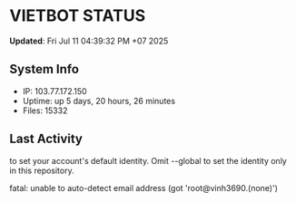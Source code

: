 # VIETBOT STATUS
**Updated**: Fri Jul 11 04:39:32 PM +07 2025

## System Info
- IP: 103.77.172.150
- Uptime: up 5 days, 20 hours, 26 minutes
- Files: 15332

## Last Activity

to set your account's default identity.
Omit --global to set the identity only in this repository.

fatal: unable to auto-detect email address (got 'root@vinh3690.(none)')
